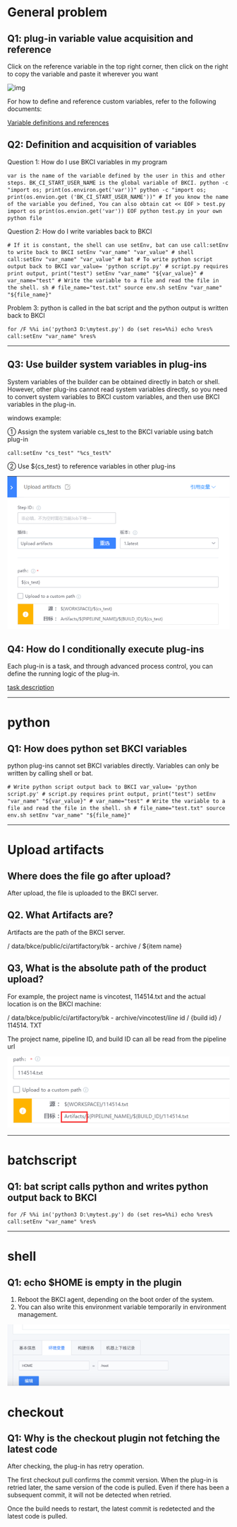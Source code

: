 # General problem

## Q1: plug-in variable value acquisition and reference

Click on the reference variable in the top right corner, then click on the right to copy the variable and paste it wherever you want

![img](../../../../.gitbook/assets/wecom-temp-edfeb72810d972dae34d3f8d98232ec6.png)

For how to define and reference custom variables, refer to the following documents:

[Variable definitions and references](https://docs.bkci.net/overview/terminology/variables)

## Q2: Definition and acquisition of variables

Question 1: How do I use BKCI variables in my program

```
var is the name of the variable defined by the user in this and other steps. BK_CI_START_USER_NAME is the global variable of BKCI. python -c "import os; print(os.environ.get('var'))" python -c "import os; print(os.envion.get ('BK_CI_START_USER_NAME'))" # If you know the name of the variable you defined, You can also obtain cat << EOF > test.py import os print(os.envion.get('var')) EOF python test.py in your own python file
```

Question 2: How do I write variables back to BKCI

```
# If it is constant, the shell can use setEnv, bat can use call:setEnv to write back to BKCI setEnv "var_name" "var_value" # shell call:setEnv "var_name" "var_value" # bat # To write python script output back to BKCI var_value= 'python script.py' # script.py requires print output, print("test") setEnv "var_name" "${var_value}" # var_name="test" # Write the variable to a file and read the file in the shell. sh # file_name="test.txt" source env.sh setEnv "var_name" "${file_name}"
```

Problem 3: python is called in the bat script and the python output is written back to BKCI

```
for /F %%i in('python3 D:\mytest.py') do (set res=%%i) echo %res% call:setEnv "var_name" %res%
```

------

## Q3: Use builder system variables in plug-ins

System variables of the builder can be obtained directly in batch or shell. However, other plug-ins cannot read system variables directly, so you need to convert system variables to BKCI custom variables, and then use BKCI variables in the plug-in.

windows example:

① Assign the system variable cs_test to the BKCI variable using batch plug-in

```
call:setEnv "cs_test" "%cs_test%"
```

② Use ${cs_test} to reference variables in other plug-ins

![img](../../../../.gitbook/assets/use_ci_val.png)

## Q4: How do I conditionally execute plug-ins

Each plug-in is a task, and through advanced process control, you can define the running logic of the plug-in.

[task description](https://docs.bkci.net/overview/terminology/task)

------

# python

## Q1: How does python set BKCI variables

python plug-ins cannot set BKCI variables directly. Variables can only be written by calling shell or bat.

```
# Write python script output back to BKCI var_value= 'python script.py' # script.py requires print output, print("test") setEnv "var_name" "${var_value}" # var_name="test" # Write the variable to a file and read the file in the shell. sh # file_name="test.txt" source env.sh setEnv "var_name" "${file_name}"
```

------

# Upload artifacts

## Where does the file go after upload?

After upload, the file is uploaded to the BKCI server.

## Q2. What Artifacts are?

Artifacts are the path of the BKCI server.

/ data/bkce/public/ci/artifactory/bk - archive / ${item name}

## Q3, What is the absolute path of the product upload?

For example, the project name is vincotest, 114514.txt and the actual location is on the BKCI machine:

/ data/bkce/public/ci/artifactory/bk - archive/vincotest/*line* id / {build id} / 114514. TXT

The project name, pipeline ID, and build ID can all be read from the pipeline url

![img](../../../../.gitbook/assets/image-20220607165825062.png)

------

# batchscript

## Q1: bat script calls python and writes python output back to BKCI

```
for /F %%i in('python3 D:\mytest.py') do (set res=%%i) echo %res% call:setEnv "var_name" %res%
```

------

# shell

## Q1: echo $HOME is empty in the plugin

1. Reboot the BKCI agent, depending on the boot order of the system.
2. You can also write this environment variable temporarily in environment management.

![img](../../../../.gitbook/assets/environment_val.png)

# checkout

## Q1: Why is the checkout plugin not fetching the latest code

After checking, the plug-in has retry operation.

The first checkout pull confirms the commit version. When the plug-in is retried later, the same version of the code is pulled. Even if there has been a subsequent commit, it will not be detected when retried.

Once the build needs to restart, the latest commit is redetected and the latest code is pulled.
